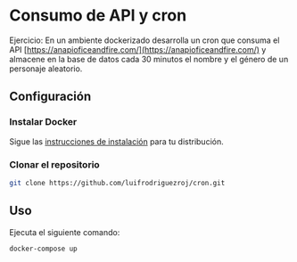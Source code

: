 # Consumo de API y cron
Ejercicio: En un ambiente dockerizado desarrolla un cron que consuma el API [https://anapioficeandfire.com/](https://anapioficeandfire.com/) y almacene en la base de datos cada 30 minutos el nombre y el género de un personaje aleatorio.

## Configuración
### Instalar Docker
Sigue las [instrucciones de instalación](https://docs.docker.com/engine/install/) para tu distribución.
### Clonar el repositorio
```bash
git clone https://github.com/luifrodriguezroj/cron.git
```

## Uso
Ejecuta el siguiente comando:
```bash
docker-compose up
```
